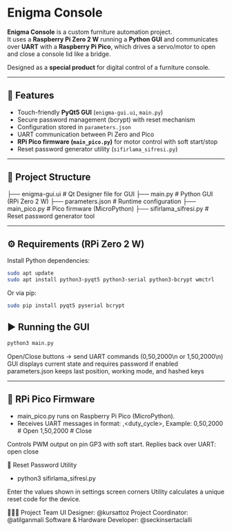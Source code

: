 # Enigma Console

**Enigma Console** is a custom furniture automation project.  
It uses a **Raspberry Pi Zero 2 W** running a **Python GUI** and communicates over **UART** with a **Raspberry Pi Pico**, which drives a servo/motor to open and close a console lid like a bridge.

Designed as a **special product** for digital control of a furniture console.

---

## 🚀 Features
- Touch-friendly **PyQt5 GUI** (`enigma-gui.ui`, `main.py`)
- Secure password management (bcrypt) with reset mechanism
- Configuration stored in `parameters.json`
- UART communication between Pi Zero and Pico
- **RPi Pico firmware (`main_pico.py`)** for motor control with soft start/stop
- Reset password generator utility (`sifirlama_sifresi.py`)

---

## 📂 Project Structure
├── enigma-gui.ui # Qt Designer file for GUI
├── main.py # Python GUI (RPi Zero 2 W)
├── parameters.json # Runtime configuration
├── main_pico.py # Pico firmware (MicroPython)
├── sifirlama_sifresi.py # Reset password generator tool


---

## ⚙️ Requirements (RPi Zero 2 W)
Install Python dependencies:

```bash
sudo apt update
sudo apt install python3-pyqt5 python3-serial python3-bcrypt wmctrl
```
Or via pip:
```bash
sudo pip install pyqt5 pyserial bcrypt
```

## ▶️ Running the GUI
```bash
python3 main.py
```
Open/Close buttons → send UART commands (0,50,2000\n or 1,50,2000\n)
GUI displays current state and requires password if enabled
parameters.json keeps last position, working mode, and hashed keys

---
## 🔧 RPi Pico Firmware
- main_pico.py runs on Raspberry Pi Pico (MicroPython).
- Receives UART messages in format:
  <direction>,<duty_cycle>,<duration>
Example:
0,50,2000   # Open
1,50,2000   # Close

Controls PWM output on pin GP3 with soft start.
Replies back over UART:
open
close

🔑 Reset Password Utility
 - python3 sifirlama_sifresi.py

Enter the values shown in settings screen corners
Utility calculates a unique reset code for the device.

🧑‍🤝‍🧑 Project Team
UI Designer: @kursattoz
Project Coordinator: @atilganmali
Software & Hardware Developer: @seckinsertaclalli
